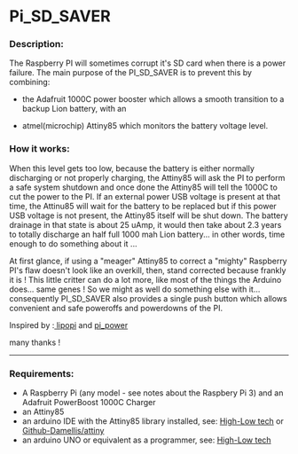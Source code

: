 # Pi_SD_SAVER  
  
### Description:  
    
The Raspberry PI will sometimes corrupt it's SD card when there is a power failure. The main purpose of the PI_SD_SAVER is to  prevent this by combining:  

* the Adafruit 1000C power booster which allows a smooth transition to a backup Lion battery, with an 

* atmel(microchip) Attiny85 which monitors the battery voltage level.  

### How it works:  
  
  
When this level gets too low, because the battery is either normally discharging or not properly charging, the Attiny85 will ask the PI to perform a safe system shutdown and once done the Attiny85 will tell the 1000C to cut the power to the PI. If an external power USB voltage is present at that time, the Attinu85 will wait for the battery to be replaced but if this power USB voltage is not present, the Attiny85 itself will be shut down. The battery drainage in that state is about 25 uAmp, it would then take about 2.3 years to totally discharge an half full 1000 mah Lion battery... in other words, time enough to do something about it ...  

At first glance, if using a "meager" Attiny85 to correct a "mighty" Raspberry PI's flaw doesn't look like an overkill, then, stand corrected because frankly it is ! This little critter can do a lot more, like most of the things the Arduino does... same genes ! So we might as well do something else with it... consequently PI_SD_SAVER also provides a single push button which allows convenient and safe poweroffs and powerdowns of the PI.   
  
  
Inspired by :<a href="https://github.com/NeonHorizon/lipopi"> lipopi</a> and  <a href="https://github.com/craic/pi_power"> pi_power</a>   
  
many thanks !  

* * *  
  
### Requirements:  
  
* A Raspberry Pi (any model - see notes about the Raspbery Pi 3) and an Adafruit PowerBoost 1000C Charger  
* an Attiny85  
* an arduino IDE with the Attiny85 library installed, see: <a href="http://highlowtech.org/?p=1695"> High-Low tech</a> or <a href="https://github.com/damellis/attiny"> Github-Damellis/attiny</a>  
* an arduino UNO or equivalent as a programmer, see: <a href="http://highlowtech.org/?p=1706"> High-Low tech<a/>  
  


  

